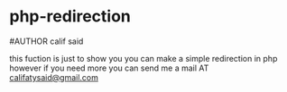 # php-redirection

#AUTHOR calif said


this fuction is just to show you you can make a simple redirection in php
however if you need more you can send me a mail AT 
 califatysaid@gmail.com
